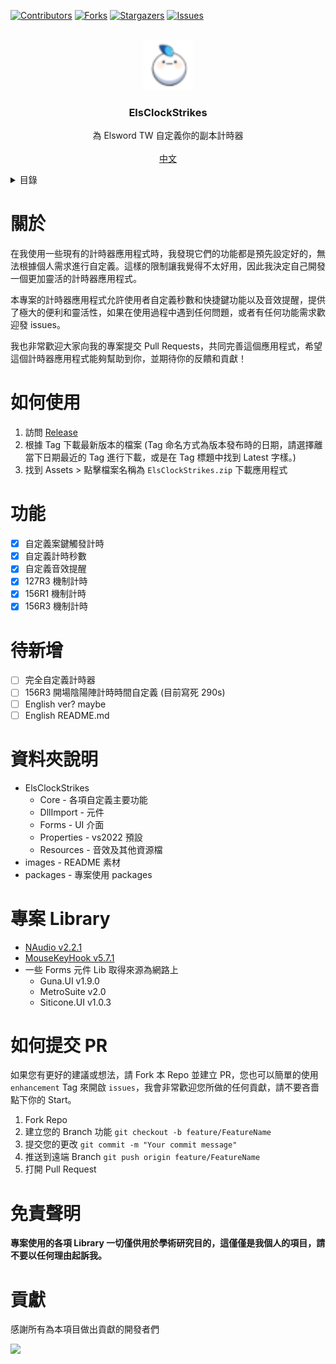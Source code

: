 [![Contributors][contributors-shield]][contributors-url]
[![Forks][forks-shield]][forks-url]
[![Stargazers][stars-shield]][stars-url]
[![Issues][issues-shield]][issues-url]
<!--[![MIT License][license-shield]][license-url]-->

<!-- PROJECT LOGO -->
<br />
<div align="center">
  <a href="https://github.com/Neillife/ElsClockStrikes">
    <img src="images/logo.png" alt="Logo" width="80" height="80">
  </a>

  <h3 align="center">ElsClockStrikes</h3>

  <p align="center">
    為 Elsword TW 自定義你的副本計時器
    <br />
    <br />
    <a href="https://github.com/Neillife/ElsClockStrikes/README.md">中文</a>
    <!--·
    <a href="https://github.com/Neillife/ElsClockStrikes/README_en.md">English</a>-->
  </p>
</div>


<!-- 目錄 -->
<details>
  <summary>目錄</summary>
  <ol>
    <li><a href="#關於">關於</a></li>
    <li><a href="#如何使用">如何使用</a></li>
    <li><a href="#功能">功能</a></li>
    <li><a href="#待新增">待新增</a></li>
    <li><a href="#資料夾說明">資料夾說明</a></li>
    <li><a href="#專案-library">專案 Library</a></li>
    <li><a href="#如何提交-pr">如何提交 PR</a></li>
    <li><a href="#免責聲明">免責聲明</a></li>
    <li><a href="#貢獻">貢獻</a></li>
  </ol>
</details>

# 關於

在我使用一些現有的計時器應用程式時，我發現它們的功能都是預先設定好的，無法根據個人需求進行自定義。這樣的限制讓我覺得不太好用，因此我決定自己開發一個更加靈活的計時器應用程式。

本專案的計時器應用程式允許使用者自定義秒數和快捷鍵功能以及音效提醒，提供了極大的便利和靈活性，如果在使用過程中遇到任何問題，或者有任何功能需求歡迎發 issues。

我也非常歡迎大家向我的專案提交 Pull Requests，共同完善這個應用程式，希望這個計時器應用程式能夠幫助到你，並期待你的反饋和貢獻！

# 如何使用

1. 訪問 [Release](https://github.com/Neillife/ElsClockStrikes/releases)
2. 根據 Tag 下載最新版本的檔案 (Tag 命名方式為版本發布時的日期，請選擇離當下日期最近的 Tag 進行下載，或是在 Tag 標題中找到 Latest 字樣。)
3. 找到 Assets > 點擊檔案名稱為 ```ElsClockStrikes.zip``` 下載應用程式

# 功能

- [x] 自定義案鍵觸發計時
- [x] 自定義計時秒數
- [x] 自定義音效提醒
- [x] 127R3 機制計時
- [x] 156R1 機制計時
- [x] 156R3 機制計時

# 待新增

- [ ] 完全自定義計時器
- [ ] 156R3 開場陰陽陣計時時間自定義 (目前寫死 290s)
- [ ] English ver? maybe
- [ ] English README.md

# 資料夾說明

- ElsClockStrikes
  - Core - 各項自定義主要功能
  - DllImport - 元件
  - Forms - UI 介面
  - Properties - vs2022 預設
  - Resources - 音效及其他資源檔
- images - README 素材
- packages - 專案使用 packages

# 專案 Library

- [NAudio v2.2.1](https://github.com/naudio/NAudio)
- [MouseKeyHook v5.7.1](https://github.com/gmamaladze/globalmousekeyhook)
- 一些 Forms 元件 Lib 取得來源為網路上
  - Guna.UI v1.9.0
  - MetroSuite v2.0
  - Siticone.UI v1.0.3

# 如何提交 PR

如果您有更好的建議或想法，請 Fork 本 Repo 並建立 PR，您也可以簡單的使用 ```enhancement``` Tag 來開啟 ```issues```，我會非常歡迎您所做的任何貢獻，請不要吝嗇點下你的 Start。

1. Fork Repo
2. 建立您的 Branch 功能 ```git checkout -b feature/FeatureName```
3. 提交您的更改 ```git commit -m "Your commit message"```
4. 推送到遠端 Branch ```git push origin feature/FeatureName```
5. 打開 Pull Request

# 免責聲明

**專案使用的各項 Library 一切僅供用於學術研究目的，這僅僅是我個人的項目，請不要以任何理由起訴我。**

# 貢獻

感謝所有為本項目做出貢獻的開發者們

<a href="https://github.com/Neillife/ElsClockStrikes/graphs/contributors">
<img src="https://contrib.rocks/image?repo=Neillife/ElsClockStrikes" />
</a>





[contributors-shield]: https://img.shields.io/github/contributors/Neillife/ElsClockStrikes.svg?style=for-the-badge
[contributors-url]: https://github.com/Neillife/ElsClockStrikes/graphs/contributors
[forks-shield]: https://img.shields.io/github/forks/Neillife/ElsClockStrikes.svg?style=for-the-badge
[forks-url]: https://github.com/Neillife/ElsClockStrikes/network/members
[stars-shield]: https://img.shields.io/github/stars/Neillife/ElsClockStrikes.svg?style=for-the-badge
[stars-url]: https://github.com/Neillife/ElsClockStrikes/stargazers
[issues-shield]: https://img.shields.io/github/issues/Neillife/ElsClockStrikes.svg?style=for-the-badge
[issues-url]: https://github.com/Neillife/ElsClockStrikes/issues
<!--[license-shield]: https://img.shields.io/github/license/Neillife/ElsClockStrikes.svg?style=for-the-badge
[license-url]: https://github.com/Neillife/ElsClockStrikes/blob/master/LICENSE.txt-->
